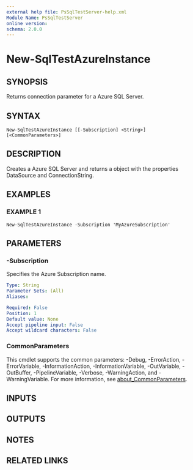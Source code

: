 ```yaml
---
external help file: PsSqlTestServer-help.xml
Module Name: PsSqlTestServer
online version:
schema: 2.0.0
---
```


# New-SqlTestAzureInstance

## SYNOPSIS
Returns connection parameter for a Azure SQL Server.

## SYNTAX

```
New-SqlTestAzureInstance [[-Subscription] <String>] [<CommonParameters>]
```

## DESCRIPTION
Creates a Azure SQL Server and returns a object with the properties DataSource and ConnectionString.

## EXAMPLES

### EXAMPLE 1
```
New-SqlTestAzureInstance -Subscription 'MyAzureSubscription'
```

## PARAMETERS

### -Subscription
Specifies the Azure Subscription name.

```yaml
Type: String
Parameter Sets: (All)
Aliases:

Required: False
Position: 1
Default value: None
Accept pipeline input: False
Accept wildcard characters: False
```

### CommonParameters
This cmdlet supports the common parameters: -Debug, -ErrorAction, -ErrorVariable, -InformationAction, -InformationVariable, -OutVariable, -OutBuffer, -PipelineVariable, -Verbose, -WarningAction, and -WarningVariable. For more information, see [about_CommonParameters](http://go.microsoft.com/fwlink/?LinkID=113216).

## INPUTS

## OUTPUTS

## NOTES

## RELATED LINKS
